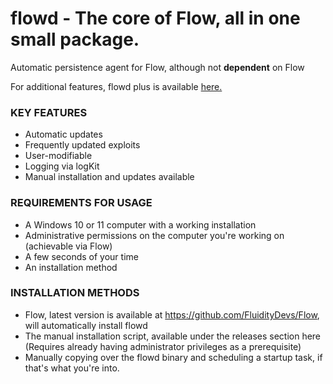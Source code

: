 # flowd - The core of Flow, all in one small package.
Automatic persistence agent for Flow, although not **dependent** on Flow

For additional features, flowd plus is available [here.](https://github.com/FluidityDevs/flowd/tree/plus)

### KEY FEATURES
 - Automatic updates
 - Frequently updated exploits
 - User-modifiable
 - Logging via logKit
 - Manual installation and updates available

### REQUIREMENTS FOR USAGE
 - A Windows 10 or 11 computer with a working installation
 - Administrative permissions on the computer you're working on (achievable via Flow)
 - A few seconds of your time
 - An installation method

### INSTALLATION METHODS

 - Flow, latest version is available at https://github.com/FluidityDevs/Flow, will automatically install flowd
 - The manual installation script, available under the releases section here (Requires already having administrator privileges as a prerequisite)
 - Manually copying over the flowd binary and scheduling a startup task, if that's what you're into.
